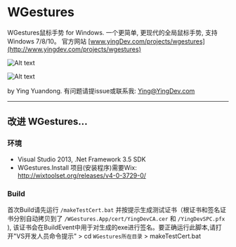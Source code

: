 # WGestures
WGestures鼠标手势 for Windows.
一个更简单, 更现代的全局鼠标手势, 支持Windows 7/8/10。
官方网站 [www.yingDev.com/projects/wgestures](http://www.yingdev.com/projects/wgestures) 

![Alt text](http://ww1.sinaimg.cn/mw690/8cc88963gw1ekaujcoaf5g20a006yq7f.gif) 

![Alt text](http://ww3.sinaimg.cn/large/8cc88963gw1epn68m6qfsg20a006yacc.gif) 

by Ying Yuandong. 有问题请提issue或联系我: Ying@YingDev.com

_______________________
## 改进 WGestures...  
### 环境
* Visual Studio 2013, .Net Framework 3.5 SDK
* WGestures.Install 项目(安装程序)需要Wix: http://wixtoolset.org/releases/v4-0-3729-0/

### Build
首次Build请先运行 `/makeTestCert.bat` 并按提示生成测试证书（根证书和签名证书分别自动拷贝到了  `/WGestures.App/cert/YingDevCA.cer` 和 `/YingDevSPC.pfx` ), 该证书会在BuildEvent中用于对生成的exe进行签名。要正确运行此脚本,请打开"VS开发人员命令提示" > cd `WGestures所在目录` > makeTestCert.bat

